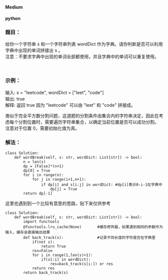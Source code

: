 #### Medium
#### python 

### 题目：
给你一个字符串 s 和一个字符串列表 wordDict 作为字典。请你判断是否可以利用字典中出现的单词拼接出 s 。      
注意：不要求字典中出现的单词全部都使用，并且字典中的单词可以重复使用。   

 

### 示例：
输入: s = "leetcode", wordDict = ["leet", "code"]   
输出: true      
解释: 返回 true 因为 "leetcode" 可以由 "leet" 和 "code" 拼接成。      

类似于完全平方数分割问题，这道题的分割条件由集合内的字符串决定，因此在考虑每个分割位置时，需要遍历字符串集合，以确定当前位置是否可以成功分割。     
注意对于位置 0，需要初始化值为真。    

### 解法：
```
class Solution:
    def wordBreak(self, s: str, wordDict: List[str]) -> bool:
        n = len(s)
        dp = [False]*(n+1)
        dp[0] = True
        for i in range(n):
            for j in range(i+1,n+1):
                if dp[i] and s[i:j] in wordDict: #dp[i]表示0-i-1在字典中
                    dp[j] = True
        return dp[-1]
```

这里也遇到到一个比较有意思的思路，贴下来仅供参考
```
class Solution:
    def wordBreak(self, s: str, wordDict: List[str]) -> bool:
        import functools
        @functools.lru_cache(None)       #缓存修饰器，如果遇到相同的参数作为输入，缓存会直接输出结果
        def back_track(s):               #记录不同长度的字符是否在字典里
            if(not s):
                return True
            res=False
            for i in range(1,len(s)+1):
                if(s[:i] in wordDict):
                    res=back_track(s[i:]) or res
            return res
        return back_track(s)

```

